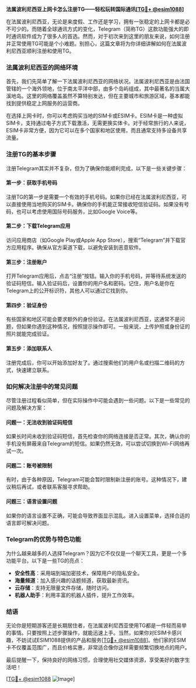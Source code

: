 **法属波利尼西亚上网卡怎么注册TG——轻松玩转国际通讯[[TG💪+ @esim1088](https://t.me/s/esim1088)]**

在法属波利尼西亚，无论是来度假、工作还是学习，拥有一张稳定的上网卡都是必不可少的。而随着全球通讯方式的变化，Telegram（简称TG）这款功能强大的即时通讯软件成为了很多人的首选。然而，对于初次来到这里的朋友来说，如何注册并正常使用TG可能是个小难题。别担心，这篇文章将为你详细讲解如何在法属波利尼西亚顺利注册和使用TG。

### 法属波利尼西亚的网络环境

首先，我们先简单了解一下法属波利尼西亚的网络状况。法属波利尼西亚是由法国管辖的一个海外领地，位于南太平洋中部，由多个岛屿组成，其中最著名的当属大溪地岛。这里的网络覆盖虽然不算特别发达，但在主要城市和旅游区域，基本都能找到提供稳定上网服务的运营商。

在选择上网卡时，你可以考虑购买当地的SIM卡或ESIM卡。ESIM卡是一种虚拟SIM卡，支持通过电子方式下载激活，无需更换实体卡。对于经常旅行的人来说，ESIM卡非常方便，因为它可以在多个国家和地区使用，而且通常支持多设备共享流量。

### 注册TG的基本步骤

注册Telegram其实并不复杂，但为了确保你能顺利完成，以下是一些关键步骤：

#### 第一步：获取手机号码

注册TG的第一步是需要一个有效的手机号码。如果你已经在法属波利尼西亚，可以直接使用当地购买的SIM卡。确保你的手机能正常接收短信验证码。如果没有号码，也可以考虑使用国际号码服务，比如Google Voice等。

#### 第二步：下载Telegram应用

访问应用商店（如Google Play或Apple App Store），搜索“Telegram”并下载官方应用程序。确保从官方渠道下载，以避免安装到恶意软件。

#### 第三步：注册账户

打开Telegram应用后，点击“注册”按钮。输入你的手机号码，并等待系统发送的验证码短信。输入验证码后，设置你的用户名和密码。记住，用户名是你在Telegram上的公开标识符，其他人可以通过它找到你。

#### 第四步：验证身份

有些国家和地区可能会要求额外的身份验证。在法属波利尼西亚，这通常不是问题，但如果你遇到这种情况，按照提示操作即可。一般来说，上传护照或身份证的照片就能完成验证。

#### 第五步：添加联系人

注册完成后，你可以开始添加好友了。通过搜索他们的用户名或扫描二维码的方式，快速建立联系。

### 如何解决注册中的常见问题

尽管注册过程看似简单，但在实际操作中可能会遇到一些问题。以下是一些常见的问题及解决方案：

#### 问题一：无法收到验证码短信

如果长时间未收到验证码短信，首先检查你的网络连接是否正常。其次，确认你的手机没有屏蔽来自Telegram的短信。如果仍然无效，可以尝试切换到Wi-Fi网络再试一次。

#### 问题二：账号被限制

有时，由于各种原因，Telegram可能会暂时限制新注册的账号。这种情况下，建议稍后再试，或者联系客服寻求帮助。

#### 问题三：语言设置问题

如果你的语言设置不正确，可能会导致界面显示混乱。进入设置菜单，选择合适的语言即可解决问题。

### Telegram的优势与特色功能

为什么越来越多的人选择Telegram？因为它不仅仅是一个聊天工具，更是一个多功能平台。以下是一些TG的亮点：

- **安全性高**：采用端到端加密技术，保障用户的隐私安全。
- **海量频道**：加入感兴趣的话题频道，获取最新资讯。
- **云存储**：支持无限量文件存储，随时访问。
- **机器人助手**：利用丰富的机器人插件，提升工作效率。

### 结语

无论你是短期游客还是长期居住者，在法属波利尼西亚使用TG都是一件轻而易举的事情。只要按照上述步骤操作，就能迅速上手。当然，如果你对ESIM卡感兴趣，不妨试试ESIM1088提供的产品和服务[[TG💪+ @esim1088](https://t.me/s/esim1088)]。他们家的ESIM卡不仅覆盖范围广，而且价格实惠，非常适合像你这样需要频繁切换地点的用户。

最后提醒一下，保持良好的网络习惯，合理使用社交媒体资源，享受美好的数字生活吧！

[[TG💪+ @esim1088](https://t.me/s/esim1088) ![Image](https://i.postimg.cc/4NQfJmqS/Snipaste-2025-05-13-00-14-12.png)]